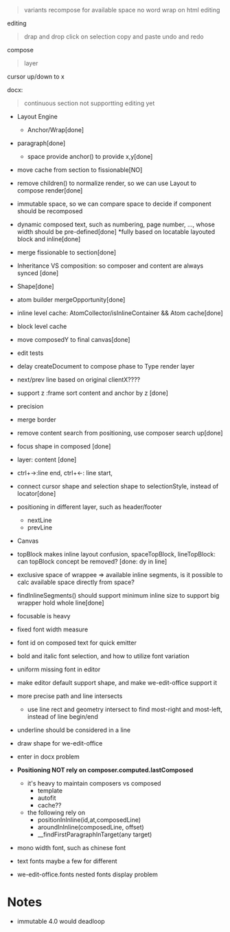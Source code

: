 > variants
> recompose for available space
> no word wrap on html editing 

editing
>drap and drop
>click on selection
>copy and paste
>undo and redo

compose
>layer

cursor up/down to x

docx:
> continuous section not supportting editing yet


* Layout Engine
    * Anchor/Wrap[done]

* paragraph[done]
    * space provide anchor() to provide x,y[done]

* move cache from section to fissionable[NO]
* remove children() to normalize render, so we can use Layout to compose render[done]
* immutable space, so we can compare space to decide if component should be recomposed
* dynamic composed text, such as numbering, page number, ..., whose width should be pre-defined[done]
*fully based on locatable layouted block and inline[done]
* merge fissionable to section[done]
* Inheritance VS composition: so composer and content are always synced [done]
* Shape[done]
* atom builder mergeOpportunity[done]
* inline level cache: AtomCollector/isInlineContainer && Atom cache[done]
* block level cache
* move composedY to final canvas[done]
* edit tests
* delay createDocument to compose phase to Type render layer
* next/prev line based on original clientX????
* support z :frame sort content and anchor by z [done]
* precision
* merge border
* remove content search from positioning, use composer search up[done]
* focus shape in composed [done]
* layer: content [done]
* ctrl+->:line end, ctrl+<-: line start, 
* connect cursor shape and selection shape to selectionStyle, instead of locator[done]
* positioning in different layer, such as header/footer
    * nextLine
    * prevLine
* Canvas
* topBlock makes inline layout confusion, spaceTopBlock, lineTopBlock: can topBlock concept be removed? [done: dy in line]
* exclusive space of wrappee => available inline segments, is it possible to calc available space directly from space?
* findInlineSegments() should support minimum inline size to support big wrapper hold whole line[done]
* focusable is heavy
* fixed font width measure
* font id on composed text for quick emitter
* bold and italic font selection, and how to utilize font variation
* uniform missing font in editor
* make editor default support shape, and make we-edit-office support it
* more precise path and line intersects
    * use line rect and geometry intersect to find most-right and most-left, instead of line begin/end
* underline should be considered in a line
* draw shape for we-edit-office
* enter in docx problem
* **Positioning NOT rely on composer.computed.lastComposed**
    * it's heavy to maintain composers vs composed
        * template
        * autofit
        * cache??
    * the following rely on 
        * positionInInline(id,at,composedLine)
        * aroundInInline(composedLine, offset)
        * __findFirstParagraphInTarget(any target)

* mono width font, such as chinese font
* text fonts maybe a few for different 
* we-edit-office.fonts nested fonts display problem

# Notes
* immutable 4.0 would deadloop

